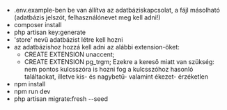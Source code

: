 - .env.example-ben be van állítva az adatbáziskapcsolat, a fájl másolható (adatbázis jelszót, felhasználónevet meg kell adni!)
- composer install
- php artisan key:generate
- 'store' nevű adatbázist létre kell hozni
- az adatbázishoz hozzá kell adni az alábbi extension-öket:
    - CREATE EXTENSION unaccent;
    - CREATE EXTENSION pg_trgm;
    Ezekre a kereső miatt van szükség: nem pontos kulcsszóra is hozni fog a kulcsszóhoz hasonló találtaokat, illetve kis- és nagybetű- valamint ékezet- érzéketlen
- npm install
- npm run dev
- php artisan migrate:fresh --seed
